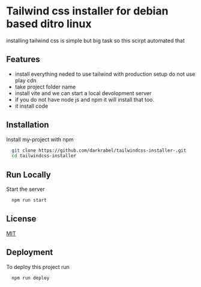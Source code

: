 
# Tailwind css installer for debian based ditro linux

installing tailwind css is simple but big task so this scirpt automated that


## Features

- install everything neded to use tailwind with production setup do not use play cdn
- take project folder name 
- install vite and we can start a local devolopment server
- if you do not have node js and npm it will install that too.
- it install code 




## Installation

Install my-project with npm

```bash
  git clone https://github.com/darkrabel/tailwindcss-installer-.git
  cd tailwindcss-installer
```
    
## Run Locally



Start the server

```bash
  npm run start
```


## License

[MIT](https://choosealicense.com/licenses/mit/)


## Deployment

To deploy this project run

```bash
  npm run deploy
```

